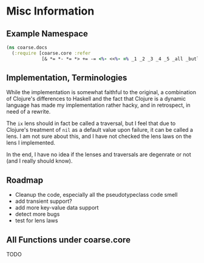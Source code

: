 # Misc Information

## Example Namespace
```clojure
(ns coarse.docs
  (:require [coarse.core :refer 
             [& *= *- *= *> += -= <%- <<%- =% _1 _2 _3 _4 _5 _all _butlast _dropping _filtering _first _index _last _pred _ranging _rest _taking attrs bind chain div= each filtered has? hcomp ix ix-default join lens magnify nx over preview quot= run-state sett to to-list-of view views]]))
```

## Implementation, Terminologies

While the implementation is somewhat faithful to the original,
a combination of Clojure's differences to Haskell and the
fact that Clojure is a dynamic language has made my implementation rather hacky,
and in retrospect, in need of a rewrite.

The ```ix``` lens should in fact be called a traversal, but I feel
that due to Clojure's treatment of ```nil``` as a default value
upon failure, it can be called a lens. I am not sure about this,
and I have not checked the lens laws on the lens I implemented.

In the end, I have no idea if the lenses and traversals
are degenrate or not (and I really should know).

## Roadmap

 - Cleanup the code, especially all the pseudotypeclass code smell
 - add transient support?
 - add more key-value data support
 - detect more bugs
 - test for lens laws

## All Functions under coarse.core

TODO